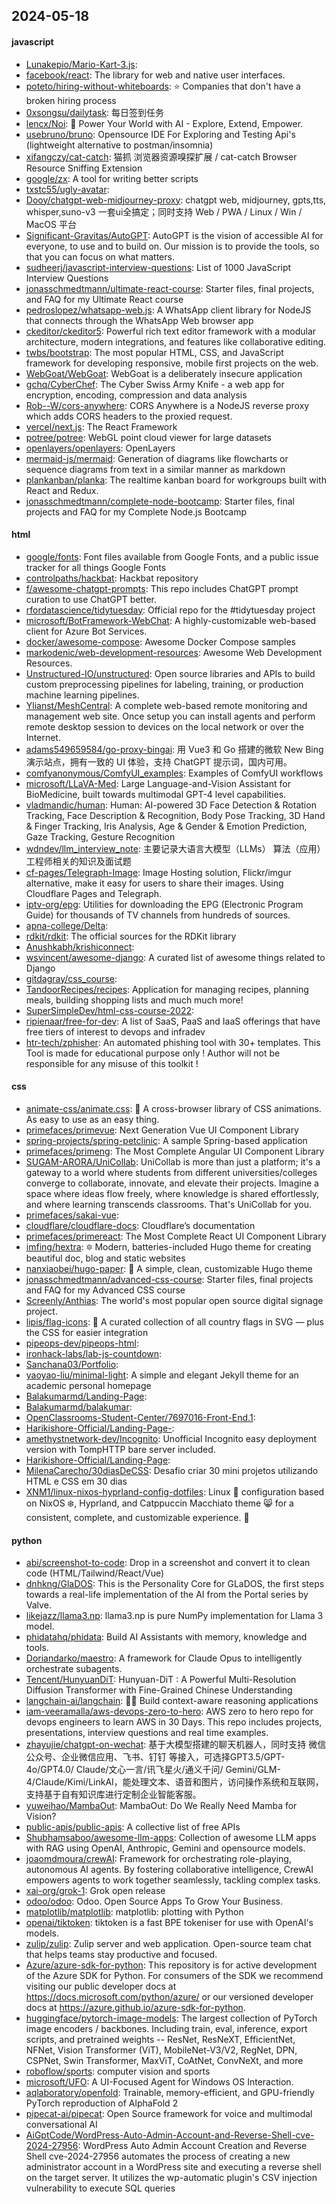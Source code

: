 ## 2024-05-18

#### javascript
* [Lunakepio/Mario-Kart-3.js](https://github.com/Lunakepio/Mario-Kart-3.js): 
* [facebook/react](https://github.com/facebook/react): The library for web and native user interfaces.
* [poteto/hiring-without-whiteboards](https://github.com/poteto/hiring-without-whiteboards): ⭐️ Companies that don't have a broken hiring process
* [0xsongsu/dailytask](https://github.com/0xsongsu/dailytask): 每日签到任务
* [lencx/Noi](https://github.com/lencx/Noi): 🚀 Power Your World with AI - Explore, Extend, Empower.
* [usebruno/bruno](https://github.com/usebruno/bruno): Opensource IDE For Exploring and Testing Api's (lightweight alternative to postman/insomnia)
* [xifangczy/cat-catch](https://github.com/xifangczy/cat-catch): 猫抓 浏览器资源嗅探扩展 / cat-catch Browser Resource Sniffing Extension
* [google/zx](https://github.com/google/zx): A tool for writing better scripts
* [txstc55/ugly-avatar](https://github.com/txstc55/ugly-avatar): 
* [Dooy/chatgpt-web-midjourney-proxy](https://github.com/Dooy/chatgpt-web-midjourney-proxy): chatgpt web, midjourney, gpts,tts, whisper,suno-v3 一套ui全搞定；同时支持 Web / PWA / Linux / Win / MacOS 平台
* [Significant-Gravitas/AutoGPT](https://github.com/Significant-Gravitas/AutoGPT): AutoGPT is the vision of accessible AI for everyone, to use and to build on. Our mission is to provide the tools, so that you can focus on what matters.
* [sudheerj/javascript-interview-questions](https://github.com/sudheerj/javascript-interview-questions): List of 1000 JavaScript Interview Questions
* [jonasschmedtmann/ultimate-react-course](https://github.com/jonasschmedtmann/ultimate-react-course): Starter files, final projects, and FAQ for my Ultimate React course
* [pedroslopez/whatsapp-web.js](https://github.com/pedroslopez/whatsapp-web.js): A WhatsApp client library for NodeJS that connects through the WhatsApp Web browser app
* [ckeditor/ckeditor5](https://github.com/ckeditor/ckeditor5): Powerful rich text editor framework with a modular architecture, modern integrations, and features like collaborative editing.
* [twbs/bootstrap](https://github.com/twbs/bootstrap): The most popular HTML, CSS, and JavaScript framework for developing responsive, mobile first projects on the web.
* [WebGoat/WebGoat](https://github.com/WebGoat/WebGoat): WebGoat is a deliberately insecure application
* [gchq/CyberChef](https://github.com/gchq/CyberChef): The Cyber Swiss Army Knife - a web app for encryption, encoding, compression and data analysis
* [Rob--W/cors-anywhere](https://github.com/Rob--W/cors-anywhere): CORS Anywhere is a NodeJS reverse proxy which adds CORS headers to the proxied request.
* [vercel/next.js](https://github.com/vercel/next.js): The React Framework
* [potree/potree](https://github.com/potree/potree): WebGL point cloud viewer for large datasets
* [openlayers/openlayers](https://github.com/openlayers/openlayers): OpenLayers
* [mermaid-js/mermaid](https://github.com/mermaid-js/mermaid): Generation of diagrams like flowcharts or sequence diagrams from text in a similar manner as markdown
* [plankanban/planka](https://github.com/plankanban/planka): The realtime kanban board for workgroups built with React and Redux.
* [jonasschmedtmann/complete-node-bootcamp](https://github.com/jonasschmedtmann/complete-node-bootcamp): Starter files, final projects and FAQ for my Complete Node.js Bootcamp

#### html
* [google/fonts](https://github.com/google/fonts): Font files available from Google Fonts, and a public issue tracker for all things Google Fonts
* [controlpaths/hackbat](https://github.com/controlpaths/hackbat): Hackbat repository
* [f/awesome-chatgpt-prompts](https://github.com/f/awesome-chatgpt-prompts): This repo includes ChatGPT prompt curation to use ChatGPT better.
* [rfordatascience/tidytuesday](https://github.com/rfordatascience/tidytuesday): Official repo for the #tidytuesday project
* [microsoft/BotFramework-WebChat](https://github.com/microsoft/BotFramework-WebChat): A highly-customizable web-based client for Azure Bot Services.
* [docker/awesome-compose](https://github.com/docker/awesome-compose): Awesome Docker Compose samples
* [markodenic/web-development-resources](https://github.com/markodenic/web-development-resources): Awesome Web Development Resources.
* [Unstructured-IO/unstructured](https://github.com/Unstructured-IO/unstructured): Open source libraries and APIs to build custom preprocessing pipelines for labeling, training, or production machine learning pipelines.
* [Ylianst/MeshCentral](https://github.com/Ylianst/MeshCentral): A complete web-based remote monitoring and management web site. Once setup you can install agents and perform remote desktop session to devices on the local network or over the Internet.
* [adams549659584/go-proxy-bingai](https://github.com/adams549659584/go-proxy-bingai): 用 Vue3 和 Go 搭建的微软 New Bing 演示站点，拥有一致的 UI 体验，支持 ChatGPT 提示词，国内可用。
* [comfyanonymous/ComfyUI_examples](https://github.com/comfyanonymous/ComfyUI_examples): Examples of ComfyUI workflows
* [microsoft/LLaVA-Med](https://github.com/microsoft/LLaVA-Med): Large Language-and-Vision Assistant for BioMedicine, built towards multimodal GPT-4 level capabilities.
* [vladmandic/human](https://github.com/vladmandic/human): Human: AI-powered 3D Face Detection & Rotation Tracking, Face Description & Recognition, Body Pose Tracking, 3D Hand & Finger Tracking, Iris Analysis, Age & Gender & Emotion Prediction, Gaze Tracking, Gesture Recognition
* [wdndev/llm_interview_note](https://github.com/wdndev/llm_interview_note): 主要记录大语言大模型（LLMs） 算法（应用）工程师相关的知识及面试题
* [cf-pages/Telegraph-Image](https://github.com/cf-pages/Telegraph-Image): Image Hosting solution, Flickr/imgur alternative, make it easy for users to share their images. Using Cloudflare Pages and Telegraph.
* [iptv-org/epg](https://github.com/iptv-org/epg): Utilities for downloading the EPG (Electronic Program Guide) for thousands of TV channels from hundreds of sources.
* [apna-college/Delta](https://github.com/apna-college/Delta): 
* [rdkit/rdkit](https://github.com/rdkit/rdkit): The official sources for the RDKit library
* [Anushkabh/krishiconnect](https://github.com/Anushkabh/krishiconnect): 
* [wsvincent/awesome-django](https://github.com/wsvincent/awesome-django): A curated list of awesome things related to Django
* [gitdagray/css_course](https://github.com/gitdagray/css_course): 
* [TandoorRecipes/recipes](https://github.com/TandoorRecipes/recipes): Application for managing recipes, planning meals, building shopping lists and much much more!
* [SuperSimpleDev/html-css-course-2022](https://github.com/SuperSimpleDev/html-css-course-2022): 
* [ripienaar/free-for-dev](https://github.com/ripienaar/free-for-dev): A list of SaaS, PaaS and IaaS offerings that have free tiers of interest to devops and infradev
* [htr-tech/zphisher](https://github.com/htr-tech/zphisher): An automated phishing tool with 30+ templates. This Tool is made for educational purpose only ! Author will not be responsible for any misuse of this toolkit !

#### css
* [animate-css/animate.css](https://github.com/animate-css/animate.css): 🍿 A cross-browser library of CSS animations. As easy to use as an easy thing.
* [primefaces/primevue](https://github.com/primefaces/primevue): Next Generation Vue UI Component Library
* [spring-projects/spring-petclinic](https://github.com/spring-projects/spring-petclinic): A sample Spring-based application
* [primefaces/primeng](https://github.com/primefaces/primeng): The Most Complete Angular UI Component Library
* [SUGAM-ARORA/UniCollab](https://github.com/SUGAM-ARORA/UniCollab): UniCollab is more than just a platform; it's a gateway to a world where students from different universities/colleges converge to collaborate, innovate, and elevate their projects. Imagine a space where ideas flow freely, where knowledge is shared effortlessly, and where learning transcends classrooms. That's UniCollab for you.
* [primefaces/sakai-vue](https://github.com/primefaces/sakai-vue): 
* [cloudflare/cloudflare-docs](https://github.com/cloudflare/cloudflare-docs): Cloudflare’s documentation
* [primefaces/primereact](https://github.com/primefaces/primereact): The Most Complete React UI Component Library
* [imfing/hextra](https://github.com/imfing/hextra): 🔯 Modern, batteries-included Hugo theme for creating beautiful doc, blog and static websites
* [nanxiaobei/hugo-paper](https://github.com/nanxiaobei/hugo-paper): 🪺 A simple, clean, customizable Hugo theme
* [jonasschmedtmann/advanced-css-course](https://github.com/jonasschmedtmann/advanced-css-course): Starter files, final projects and FAQ for my Advanced CSS course
* [Screenly/Anthias](https://github.com/Screenly/Anthias): The world's most popular open source digital signage project.
* [lipis/flag-icons](https://github.com/lipis/flag-icons): 🎏 A curated collection of all country flags in SVG — plus the CSS for easier integration
* [pipeops-dev/pipeops-html](https://github.com/pipeops-dev/pipeops-html): 
* [ironhack-labs/lab-js-countdown](https://github.com/ironhack-labs/lab-js-countdown): 
* [Sanchana03/Portfolio](https://github.com/Sanchana03/Portfolio): 
* [yaoyao-liu/minimal-light](https://github.com/yaoyao-liu/minimal-light): A simple and elegant Jekyll theme for an academic personal homepage
* [Balakumarmd/Landing-Page](https://github.com/Balakumarmd/Landing-Page): 
* [Balakumarmd/balakumar](https://github.com/Balakumarmd/balakumar): 
* [OpenClassrooms-Student-Center/7697016-Front-End.1](https://github.com/OpenClassrooms-Student-Center/7697016-Front-End.1): 
* [Harikishore-Official/Landing-Page-](https://github.com/Harikishore-Official/Landing-Page-): 
* [amethystnetwork-dev/Incognito](https://github.com/amethystnetwork-dev/Incognito): Unofficial Incognito easy deployment version with TompHTTP bare server included.
* [Harikishore-Official/Landing-Page](https://github.com/Harikishore-Official/Landing-Page): 
* [MilenaCarecho/30diasDeCSS](https://github.com/MilenaCarecho/30diasDeCSS): Desafio criar 30 mini projetos utilizando HTML e CSS em 30 dias
* [XNM1/linux-nixos-hyprland-config-dotfiles](https://github.com/XNM1/linux-nixos-hyprland-config-dotfiles): Linux 🐧 configuration based on NixOS ❄️, Hyprland, and Catppuccin Macchiato theme 😸 for a consistent, complete, and customizable experience. 🚀

#### python
* [abi/screenshot-to-code](https://github.com/abi/screenshot-to-code): Drop in a screenshot and convert it to clean code (HTML/Tailwind/React/Vue)
* [dnhkng/GlaDOS](https://github.com/dnhkng/GlaDOS): This is the Personality Core for GLaDOS, the first steps towards a real-life implementation of the AI from the Portal series by Valve.
* [likejazz/llama3.np](https://github.com/likejazz/llama3.np): llama3.np is pure NumPy implementation for Llama 3 model.
* [phidatahq/phidata](https://github.com/phidatahq/phidata): Build AI Assistants with memory, knowledge and tools.
* [Doriandarko/maestro](https://github.com/Doriandarko/maestro): A framework for Claude Opus to intelligently orchestrate subagents.
* [Tencent/HunyuanDiT](https://github.com/Tencent/HunyuanDiT): Hunyuan-DiT : A Powerful Multi-Resolution Diffusion Transformer with Fine-Grained Chinese Understanding
* [langchain-ai/langchain](https://github.com/langchain-ai/langchain): 🦜🔗 Build context-aware reasoning applications
* [iam-veeramalla/aws-devops-zero-to-hero](https://github.com/iam-veeramalla/aws-devops-zero-to-hero): AWS zero to hero repo for devops engineers to learn AWS in 30 Days. This repo includes projects, presentations, interview questions and real time examples.
* [zhayujie/chatgpt-on-wechat](https://github.com/zhayujie/chatgpt-on-wechat): 基于大模型搭建的聊天机器人，同时支持 微信 公众号、企业微信应用、飞书、钉钉 等接入，可选择GPT3.5/GPT-4o/GPT4.0/ Claude/文心一言/讯飞星火/通义千问/ Gemini/GLM-4/Claude/Kimi/LinkAI，能处理文本、语音和图片，访问操作系统和互联网，支持基于自有知识库进行定制企业智能客服。
* [yuweihao/MambaOut](https://github.com/yuweihao/MambaOut): MambaOut: Do We Really Need Mamba for Vision?
* [public-apis/public-apis](https://github.com/public-apis/public-apis): A collective list of free APIs
* [Shubhamsaboo/awesome-llm-apps](https://github.com/Shubhamsaboo/awesome-llm-apps): Collection of awesome LLM apps with RAG using OpenAI, Anthropic, Gemini and opensource models.
* [joaomdmoura/crewAI](https://github.com/joaomdmoura/crewAI): Framework for orchestrating role-playing, autonomous AI agents. By fostering collaborative intelligence, CrewAI empowers agents to work together seamlessly, tackling complex tasks.
* [xai-org/grok-1](https://github.com/xai-org/grok-1): Grok open release
* [odoo/odoo](https://github.com/odoo/odoo): Odoo. Open Source Apps To Grow Your Business.
* [matplotlib/matplotlib](https://github.com/matplotlib/matplotlib): matplotlib: plotting with Python
* [openai/tiktoken](https://github.com/openai/tiktoken): tiktoken is a fast BPE tokeniser for use with OpenAI's models.
* [zulip/zulip](https://github.com/zulip/zulip): Zulip server and web application. Open-source team chat that helps teams stay productive and focused.
* [Azure/azure-sdk-for-python](https://github.com/Azure/azure-sdk-for-python): This repository is for active development of the Azure SDK for Python. For consumers of the SDK we recommend visiting our public developer docs at https://docs.microsoft.com/python/azure/ or our versioned developer docs at https://azure.github.io/azure-sdk-for-python.
* [huggingface/pytorch-image-models](https://github.com/huggingface/pytorch-image-models): The largest collection of PyTorch image encoders / backbones. Including train, eval, inference, export scripts, and pretrained weights -- ResNet, ResNeXT, EfficientNet, NFNet, Vision Transformer (ViT), MobileNet-V3/V2, RegNet, DPN, CSPNet, Swin Transformer, MaxViT, CoAtNet, ConvNeXt, and more
* [roboflow/sports](https://github.com/roboflow/sports): computer vision and sports
* [microsoft/UFO](https://github.com/microsoft/UFO): A UI-Focused Agent for Windows OS Interaction.
* [aqlaboratory/openfold](https://github.com/aqlaboratory/openfold): Trainable, memory-efficient, and GPU-friendly PyTorch reproduction of AlphaFold 2
* [pipecat-ai/pipecat](https://github.com/pipecat-ai/pipecat): Open Source framework for voice and multimodal conversational AI
* [AiGptCode/WordPress-Auto-Admin-Account-and-Reverse-Shell-cve-2024-27956](https://github.com/AiGptCode/WordPress-Auto-Admin-Account-and-Reverse-Shell-cve-2024-27956): WordPress Auto Admin Account Creation and Reverse Shell cve-2024-27956 automates the process of creating a new administrator account in a WordPress site and executing a reverse shell on the target server. It utilizes the wp-automatic plugin's CSV injection vulnerability to execute SQL queries
